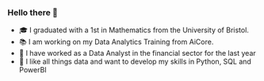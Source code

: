 ### Hello there 👋

- 🎓 I graduated with a 1st in Mathematics from the University of Bristol.
- 📚 I am working on my Data Analytics Training from AiCore.
- 🔭 I have worked as a Data Analyst in the financial sector for the last year
- 💬 I like all things data and want to develop my skills in Python, SQL and PowerBI

<!--
**Nads211/Nads211** is a ✨ _special_ ✨ repository because its `README.md` (this file) appears on your GitHub profile.

Here are some ideas to get you started:

- 🔭 I’m currently working on ...
- 🌱 I’m currently learning ...
- 👯 I’m looking to collaborate on ...
- 🤔 I’m looking for help with ...
- 💬 Ask me about ...
- 📫 How to reach me: ...
- 😄 Pronouns: ...
- ⚡ Fun fact: ...
-->
